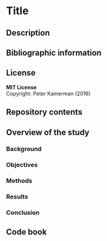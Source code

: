 # Title

## Description

## Bibliographic information

## License
**MIT License**  
Copyright: Peter Kamerman (2016)

## Repository contents

## Overview of the study
### Background

### Objectives

### Methods

### Results

### Conclusion

## Code book
